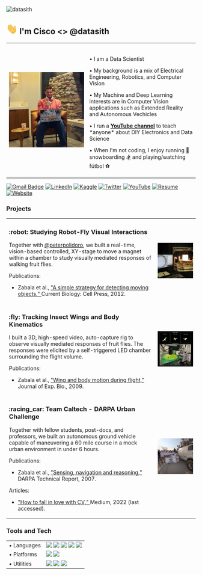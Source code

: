 <p align="left"> <img src="https://komarev.com/ghpvc/?username=datasith" alt="datasith" /> </p>

## <img src="https://github.com/datasith/datasith/blob/main/img/hi.gif" width="30px" height="29px"> I'm Cisco <> @datasith

<div>
<table><tr>
<td  style="width:200px">
<img width="225px" src="img/pfp.jpg">
</td>  
<td>
<img width="825px" height="1">
<p>• I am a Data Scientist </p>
<p>• My background is a mix of Electrical Engineering, Robotics, and Computer Vision </p>
<p>• My Machine and Deep Learning interests are in Computer Vision applications such as Extended Reality and Autonomous Vechicles</p>
<p>• I run a <b><a href="https://youtube.com/datasith">YouTube channel</a></b> to teach *anyone* about DIY Electronics and Data Science</p>
<p>• When I'm not coding, I enjoy running 🏃 snowboarding 🏂 and playing/watching fútbol ⚽</p>
</td>
</tr>
</table>
</div>

[![Gmail Badge](https://img.shields.io/badge/CONTACT-FFFFFF?message=contact&style=for-the-badge&logo=gmail&logoColor=red&link=mailto:zabala@caltech.edu)](mailto:zabala@caltech.edu)
[![LinkedIn](https://img.shields.io/badge/LINKEDIN-0072b1?style=for-the-badge&logo=linkedin&logoColor=white)](https://www.linkedin.com/in/datasith)
[![Kaggle](https://img.shields.io/badge/KAGGLE-FFFFFF?style=for-the-badge&logo=kaggle&logoColor=blue)](https://kaggle.com/thedatasith)
[![Twitter](https://img.shields.io/badge/TWITTER-1DA1F2?style=for-the-badge&logo=twitter&logoColor=white)](https://twitter.com/datasith)
[![YouTube](https://img.shields.io/badge/YOUTUBE-white?style=for-the-badge&logo=youtube&logoColor=red)](https://youtube.com/datasith)
[![Resume](https://img.shields.io/badge/RESUME-gray?style=for-the-badge&logo=adobeacrobatreader&logoColor=EC1C24)](https://github.com/datasith/datasith/blob/main/datasith-resume.pdf)
[![Website](https://img.shields.io/website-up-down-green-red/https/datasith.io?style=for-the-badge)](https://datasith.io/) 

### Projects
<table><tr>
  <td>
    <h3>:robot: Studying Robot-Fly Visual Interactions</h3>
    <p>Together with <a href="https://github.com/peterpolidoro">@peterpolidoro</a>, we built a real-time, vision-based controlled, XY-stage to move a magnet within a chamber to study visually mediated responses of walking fruit flies.</p>
    <p>
      <p>Publications:</p>
      <ul>
        <li>
          Zabala et al.,           
          <a href="https://www.cell.com/current-biology/fulltext/S0960-9822(12)00577-5">
            "A simple strategy for detecting moving objects,"
          </a>
          Current Biology: Cell Press, 2012.          
        </li>
      </ul>
    </p>
  </td>
  <td>
    <img src="img/rig_flyatar.jpg" alt="Flyatar Robot-Fly Interactions Rig" width="400px">
  </td>
</tr><tr>   
  <td>
    <h3>:fly: Tracking Insect Wings and Body Kinematics</h3>
    <p>I built a 3D, high-speed video, auto-capture rig to observe visually mediated responses of fruit flies. The responses were elicited by a self-triggered LED chamber surrounding the flight volume. 
    </p>
    <p>
      <p>Publications:</p>
      <ul>
        <li>
          Zabala et al.,           
          <a href="https://journals.biologists.com/jeb/article/212/9/1307/19160/Wing-and-body-motion-during-flight-initiation-in">
            "Wing and body motion during flight,"
          </a>
          Journal of Exp. Bio., 2009.
        </li>
      </ul>
    </p>
  </td>
  <td>
    <img src="img/rig_flytrax.jpg" alt="Flytrax Motion Capture Rig" width="400px">
  </td>
</tr><tr> 
  <td>
    <h3>:racing_car: Team Caltech - DARPA Urban Challenge</h3>
    <p>Together with fellow students, post-docs, and professors, we built an autonomous ground vehicle capable of maneuvering a 60 mile course in a mock urban environment in under 6 hours.</p>
    <p>
      <p>Publications:</p>
      <ul>
        <li>
          Zabala et al.,           
          <a href="http://users.cms.caltech.edu/~murray/preprints/bur+07-dgc.pdf">
            "Sensing, navigation and reasoning,"
          </a>
          DARPA Technical Report, 2007.
        </li>
      </ul>
      <p>Articles:</p>
      <ul>
        <li>
          <a href="https://medium.com/@datasith/how-to-fall-in-love-with-computer-vision-4f899ff51ecd">
            "How to fall in love with CV,"
          </a>
          Medium, 2022 (last accessed).
        </li>
      </ul>    
    </p>    
    
  </td>
  <td>
    <img src="img/team_caltech.jpg" alt="Team Caltech at DGC '08" width="400px">
  </td>
</tr></table>

### Tools and Tech
<table>
  <tr>
    <td>• Languages</td> 
    <td><img src="https://img.shields.io/badge/Python-0077B5?style=for-the-badge&logo=python&logoColor=white">
    <img src="https://img.shields.io/badge/C%2B%2B-0077B5?style=for-the-badge&logo=c%2B%2B&logoColor=white">
    <img src="https://img.shields.io/badge/MATLAB-0077B5?style=for-the-badge&logo=MATLAB&logoColor=white">
    <img src="https://img.shields.io/badge/mysql-0077B5?style=for-the-badge&logo=mysql&logoColor=white">      
    <img src="https://img.shields.io/badge/JavaScript-0077B5?style=for-the-badge&logo=JavaScript&logoColor=white"></td>
  </tr>
  <tr>
    <td>• Platforms</td> 
    <td><img src="https://img.shields.io/badge/Amazon_AWS-0077B5?style=for-the-badge&logo=amazon-aws&logoColor=white">
    <img src="https://img.shields.io/badge/Google_Cloud-0077B5?style=for-the-badge&logo=google-cloud&logoColor=white"></td>
  </tr>    
  <tr>
    <td>• Utilities</td>
    <td><img src="https://img.shields.io/badge/Linux-0077B5?style=for-the-badge&logo=Linux&logoColor=white">          
    <img src="https://img.shields.io/badge/LaTeX-0077B5?style=for-the-badge&logo=LaTeX&logoColor=white">
    <img src="https://img.shields.io/badge/Git-0077B5?style=for-the-badge&logo=git&logoColor=white"></td>
  </tr>
</table>
